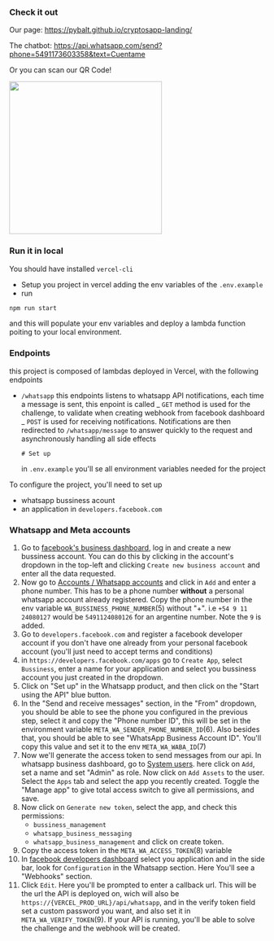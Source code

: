 ### Check it out

Our page:
https://pybalt.github.io/cryptosapp-landing/

The chatbot:
https://api.whatsapp.com/send?phone=5491173603358&text=Cuentame

Or you can scan our QR Code!

<img src="https://user-images.githubusercontent.com/96897286/229319909-27b75d32-23f9-4a27-8c35-8715b45c29f2.png" height = "300px"/>

### Run it in local

You should have installed `vercel-cli`

- Setup you project in vercel adding the env variables of the `.env.example`
- run 
```bash
npm run start
```
and this will populate your env variables and deploy a lambda function poiting to your local environment. 

### Endpoints

this project is composed of lambdas deployed in Vercel, with the following endpoints

- `/whatsapp` this endpoints listens to whatsapp API notifications, each time a message is sent, this enpoint is called
  _ `GET` method is used for the challenge, to validate when creating webhook from facebook dashboard
  _ `POST` is used for receiving notifications. Notifications are then redirected to `/whatsapp/message` to answer quickly to the request and asynchronously handling all side effects

      # Set up

  in `.env.example` you'll se all environment variables needed for the project

To configure the project, you'll need to set up

- whatsapp bussiness acount
- an application in `developers.facebook.com`

### Whatsapp and Meta accounts
1. Go to [facebook's business dashboard](https://business.facebook.com/), log in and create a new bussiness account. You can do this by clicking in the account's dropdown in the top-left and clicking `Create new business account` and enter all the data requested.
2. Now go to [Accounts / Whatsapp accounts](https://business.facebook.com/settings/whatsapp-business-accounts/) and click in `Add` and enter a phone number. This has to be a phone number **without** a personal whatsapp account already registered. Copy the phone number in the env variable `WA_BUSSINESS_PHONE_NUMBER`(5) without "+". i.e `+54 9 11 24080127` would be `5491124080126` for an argentine number. Note the `9` is added.
3. Go to `developers.facebook.com` and register a facebook developer account if you don't have one already from your personal facebook account (you'll just need to accept terms and conditions)
4. in `https://developers.facebook.com/apps` go to `Create App`, select `Bussiness`, enter a name for your application and select you bussiness account you just created in the dropdown.
5. Click on "Set up" in the Whatsapp product, and then click on the "Start using the API" blue button.
6. In the "Send and receive messages" section, in the "From" dropdown, you should be able to see the phone you configured in the previous step, select it and copy the "Phone number ID", this will be set in the environment variable `META_WA_SENDER_PHONE_NUMBER_ID`(6). Also besides that, you should be able to see "WhatsApp Business Account ID". You'll copy this value and set it to the env `META_WA_WABA_ID`(7)
7. Now we'll generate the access token to send messages from our api. In whatsapp business dashboard, go to [System users](https://business.facebook.com/settings/system-users). here click on `Add`, set a name and set "Admin" as role. Now click on `Add Assets` to the user. Select the `Apps` tab and select the app you recently created. Toggle the "Manage app" to give total access switch to give all permissions, and save.
8. Now click on `Generate new token`, select the app, and check this permissions:
	* `bussiness_management`
	* `whatsapp_business_messaging`
	* `whatsapp_business_management`
and click on create token.
9. Copy the access token in the `META_WA_ACCESS_TOKEN`(8) variable
10. In [facebook developers dashboard](https://developers.facebook.com/apps) select you application and in the side bar, look for `Configuration` in the Whatsapp section. Here You'll see a "Webhooks" section.
11. Click `Edit`. Here you'll be prompted to enter a callback url. This will be the url the API is deployed on, wich will also be `https://{VERCEL_PROD_URL}/api/whatsapp`, and in the verify token field set a custom password you want, and also set it in `META_WA_VERIFY_TOKEN`(9). If your API is running, you'll be able to solve the challenge and the webhook will be created.
